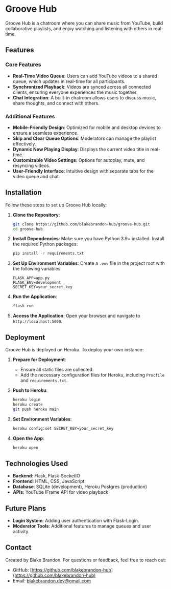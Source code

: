 # Groove Hub

Groove Hub is a chatroom where you can share music from YouTube, build collaborative playlists, and enjoy watching and listening with others in real-time.

## Features

### Core Features
- **Real-Time Video Queue**: Users can add YouTube videos to a shared queue, which updates in real-time for all participants.
- **Synchronized Playback**: Videos are synced across all connected clients, ensuring everyone experiences the music together.
- **Chat Integration**: A built-in chatroom allows users to discuss music, share thoughts, and connect with others.

### Additional Features
- **Mobile-Friendly Design**: Optimized for mobile and desktop devices to ensure a seamless experience.
- **Skip and Clear Queue Options**: Moderators can manage the playlist effectively.
- **Dynamic Now Playing Display**: Displays the current video title in real-time.
- **Customizable Video Settings**: Options for autoplay, mute, and resyncing videos.
- **User-Friendly Interface**: Intuitive design with separate tabs for the video queue and chat.

## Installation

Follow these steps to set up Groove Hub locally:

1. **Clone the Repository**:
   ```bash
   git clone https://github.com/blakebrandon-hub/groove-hub.git
   cd groove-hub
   ```

2. **Install Dependencies**:
   Make sure you have Python 3.9+ installed. Install the required Python packages:
   ```bash
   pip install -r requirements.txt
   ```

3. **Set Up Environment Variables**:
   Create a `.env` file in the project root with the following variables:
   ```env
   FLASK_APP=app.py
   FLASK_ENV=development
   SECRET_KEY=your_secret_key
   ```

4. **Run the Application**:
   ```bash
   flask run
   ```

5. **Access the Application**:
   Open your browser and navigate to `http://localhost:5000`.

## Deployment

Groove Hub is deployed on Heroku. To deploy your own instance:

1. **Prepare for Deployment**:
   - Ensure all static files are collected.
   - Add the necessary configuration files for Heroku, including `Procfile` and `requirements.txt`.

2. **Push to Heroku**:
   ```bash
   heroku login
   heroku create
   git push heroku main
   ```

3. **Set Environment Variables**:
   ```bash
   heroku config:set SECRET_KEY=your_secret_key
   ```

4. **Open the App**:
   ```bash
   heroku open
   ```

## Technologies Used

- **Backend**: Flask, Flask-SocketIO
- **Frontend**: HTML, CSS, JavaScript
- **Database**: SQLite (development), Heroku Postgres (production)
- **APIs**: YouTube IFrame API for video playback

## Future Plans

- **Login System**: Adding user authentication with Flask-Login.
- **Moderator Tools**: Additional features to manage queues and user activity.

## Contact

Created by Blake Brandon. For questions or feedback, feel free to reach out:
- GitHub: [https://github.com/blakebrandon-hub](https://github.com/blakebrandon-hub)
- Email: [blakebrandon.dev@gmail.com](mailto:blakebrandon.dev@gmail.com)
